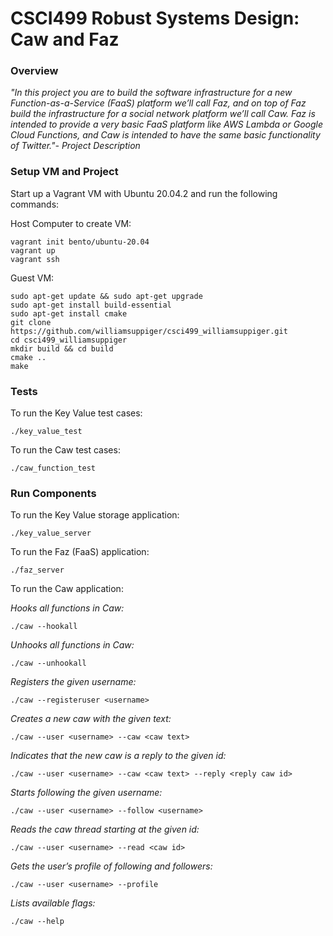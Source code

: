 # CSCI499 Robust Systems Design: Caw and Faz 
### Overview
*"In this project you are to build the software infrastructure for a new Function-as-a-Service (FaaS) platform we’ll call Faz, and on top of Faz build the infrastructure for a social network platform we’ll call Caw.  Faz is intended to provide a very basic FaaS platform like AWS Lambda or Google Cloud Functions, and Caw is intended to have the same basic functionality of Twitter."- Project Description*
### Setup VM and Project
Start up a Vagrant VM with Ubuntu 20.04.2 and run the following commands:

Host Computer to create VM:
```
vagrant init bento/ubuntu-20.04
vagrant up
vagrant ssh
```
Guest VM:
```
sudo apt-get update && sudo apt-get upgrade
sudo apt-get install build-essential
sudo apt-get install cmake
git clone https://github.com/williamsuppiger/csci499_williamsuppiger.git
cd csci499_williamsuppiger
mkdir build && cd build
cmake ..
make
```

### Tests
To run the Key Value test cases: 

`./key_value_test`

To run the Caw test cases: 

`./caw_function_test`

### Run Components
To run the Key Value storage application: 

`./key_value_server`

To run the Faz (FaaS) application:

`./faz_server`

To run the Caw application:

*Hooks all functions in Caw:* 

`./caw --hookall`

*Unhooks all functions in Caw:* 

`./caw --unhookall`

*Registers the given username:* 

`./caw --registeruser <username>`

*Creates a new caw with the given text:* 

`./caw --user <username> --caw <caw text>`

*Indicates that the new caw is a reply to the given id:* 

`./caw --user <username> --caw <caw text> --reply <reply caw id>`

*Starts following the given username:* 

`./caw --user <username> --follow <username>`

*Reads the caw thread starting at the given id:* 

`./caw --user <username> --read <caw id>`

*Gets the user’s profile of following and followers:* 

`./caw --user <username> --profile`

*Lists available flags:* 

`./caw --help`
